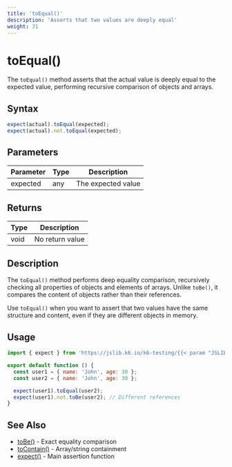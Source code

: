 ```yaml
---
title: 'toEqual()'
description: 'Asserts that two values are deeply equal'
weight: 31
---
```


# toEqual()

The `toEqual()` method asserts that the actual value is deeply equal to the expected value, performing recursive comparison of objects and arrays.

## Syntax

<!-- eslint-skip -->

```javascript
expect(actual).toEqual(expected);
expect(actual).not.toEqual(expected);
```

## Parameters

| Parameter | Type | Description        |
| --------- | ---- | ------------------ |
| expected  | any  | The expected value |

## Returns

| Type | Description     |
| ---- | --------------- |
| void | No return value |

## Description

The `toEqual()` method performs deep equality comparison, recursively checking all properties of objects and elements of arrays. Unlike `toBe()`, it compares the content of objects rather than their references.

Use `toEqual()` when you want to assert that two values have the same structure and content, even if they are different objects in memory.

## Usage

```javascript
import { expect } from 'https://jslib.k6.io/k6-testing/{{< param "JSLIB_TESTING_VERSION" >}}/index.js';

export default function () {
  const user1 = { name: 'John', age: 30 };
  const user2 = { name: 'John', age: 30 };

  expect(user1).toEqual(user2);
  expect(user1).not.toBe(user2); // Different references
}
```

## See Also

- [toBe()](https://grafana.com/docs/k6/<K6_VERSION>/javascript-api/jslib/k6-testing/non-retrying-assertions/tobe) - Exact equality comparison
- [toContain()](https://grafana.com/docs/k6/<K6_VERSION>/javascript-api/jslib/k6-testing/non-retrying-assertions/tocontain) - Array/string containment
- [expect()](https://grafana.com/docs/k6/<K6_VERSION>/javascript-api/jslib/k6-testing/expect) - Main assertion function
